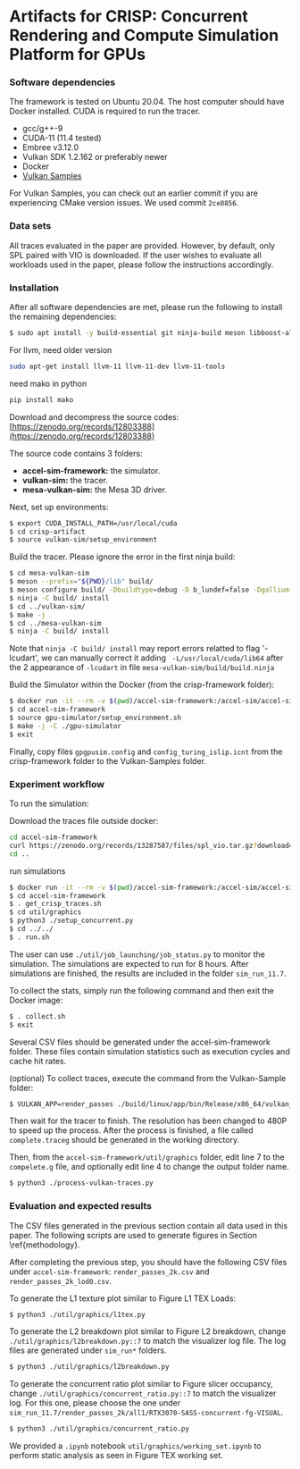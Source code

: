 # Artifacts for CRISP: Concurrent Rendering and Compute Simulation Platform for GPUs

### Software dependencies

The framework is tested on Ubuntu 20.04. The host computer should have Docker installed. CUDA is required to run the tracer.

- gcc/g++-9
- CUDA-11 (11.4 tested)
- Embree v3.12.0
- Vulkan SDK 1.2.162 or preferably newer
- Docker
- [Vulkan Samples](https://github.com/KhronosGroup/Vulkan-Samples)

For Vulkan Samples, you can check out an earlier commit if you are experiencing CMake version issues. We used commit `2ce8856`.

### Data sets

All traces evaluated in the paper are provided. However, by default, only SPL paired with VIO is downloaded. If the user wishes to evaluate all workloads used in the paper, please follow the instructions accordingly.

### Installation

After all software dependencies are met, please run the following to install the remaining dependencies:

```bash
$ sudo apt install -y build-essential git ninja-build meson libboost-all-dev xutils-dev bison zlib1g-dev flex libglu1-mesa-dev libxi-dev libxmu-dev libdrm-dev libelf-dev libwayland-dev wayland-protocols libwayland-egl-backend-dev libxcb-glx0-dev libxcb-shm0-dev libx11-xcb-dev libxcb-dri2-0-dev libxcb-dri3-dev libxcb-present-dev libxshmfence-dev libxxf86vm-dev libxrandr-dev libglm-dev libelf-dev
```
For llvm, need older version

```bash
sudo apt-get install llvm-11 llvm-11-dev llvm-11-tools
```

need mako in python
```bash
pip install mako
```

Download and decompress the source codes: [https://zenodo.org/records/12803388](https://zenodo.org/records/12803388)

The source code contains 3 folders:

- **accel-sim-framework:** the simulator.
- **vulkan-sim:** the tracer.
- **mesa-vulkan-sim:** the Mesa 3D driver.

Next, set up environments:

```bash
$ export CUDA_INSTALL_PATH=/usr/local/cuda
$ cd crisp-artifact
$ source vulkan-sim/setup_environment
```

Build the tracer. Please ignore the error in the first ninja build:

```bash
$ cd mesa-vulkan-sim
$ meson --prefix="${PWD}/lib" build/
$ meson configure build/ -Dbuildtype=debug -D b_lundef=false -Dgallium-drivers=swrast
$ ninja -C build/ install
$ cd ../vulkan-sim/
$ make -j
$ cd ../mesa-vulkan-sim
$ ninja -C build/ install
```
Note that `ninja -C build/ install` may report errors relatted to flag '-lcudart', we can manually correct it adding ` -L/usr/local/cuda/lib64` after the 2 appearance of `-lcudart` in file `mesa-vulkan-sim/build/build.ninja`

Build the Simulator within the Docker (from the crisp-framework folder):

```bash
$ docker run -it --rm -v $(pwd)/accel-sim-framework:/accel-sim/accel-sim-framework tgrogers/accel-sim_regress:Ubuntu-22.04-cuda-11.7
$ cd accel-sim-framework
$ source gpu-simulator/setup_environment.sh
$ make -j -C ./gpu-simulator
$ exit
```

Finally, copy files `gpgpusim.config` and `config_turing_islip.icnt` from the crisp-framework folder to the Vulkan-Samples folder.

### Experiment workflow

To run the simulation:

Download the traces file outside docker:
```bash
cd accel-sim-framework
curl https://zenodo.org/records/13287587/files/spl_vio.tar.gz?download=1 --output spl_vio.tar.gz
cd ..
```
run simulations
```bash
$ docker run -it --rm -v $(pwd)/accel-sim-framework:/accel-sim/accel-sim-framework tgrogers/accel-sim_regress:Ubuntu-22.04-cuda-11.7
$ cd accel-sim-framework
$ . get_crisp_traces.sh
$ cd util/graphics
$ python3 ./setup_concurrent.py
$ cd ../../
$ . run.sh
```

The user can use `./util/job_launching/job_status.py` to monitor the simulation. The simulations are expected to run for 8 hours. After simulations are finished, the results are included in the folder `sim_run_11.7`.

To collect the stats, simply run the following command and then exit the Docker image:

```bash
$ . collect.sh
$ exit
```

Several CSV files should be generated under the accel-sim-framework folder. These files contain simulation statistics such as execution cycles and cache hit rates.

(optional) To collect traces, execute the command from the Vulkan-Sample folder:

```bash
$ VULKAN_APP=render_passes ./build/linux/app/bin/Release/x86_64/vulkan_samples sample render_passes
```

Then wait for the tracer to finish. The resolution has been changed to 480P to speed up the process. After the process is finished, a file called `complete.traceg` should be generated in the working directory.

Then, from the `accel-sim-framework/util/graphics` folder, edit line 7 to the `compelete.g` file, and optionally edit line 4 to change the output folder name.

```bash
$ python3 ./process-vulkan-traces.py
```

### Evaluation and expected results

The CSV files generated in the previous section contain all data used in this paper. The following scripts are used to generate figures in Section \ref{methodology}.

After completing the previous step, you should have the following CSV files under `accel-sim-framework`: `render_passes_2k.csv` and `render_passes_2k_lod0.csv`.

To generate the L1 texture plot similar to Figure L1 TEX Loads:

```bash
$ python3 ./util/graphics/l1tex.py
```

To generate the L2 breakdown plot similar to Figure L2 breakdown, change `./util/graphics/l2breakdown.py::7` to match the visualizer log file. The log files are generated under `sim_run*` folders.

```bash
$ python3 ./util/graphics/l2breakdown.py
```

To generate the concurrent ratio plot similar to Figure slicer occupancy, change `./util/graphics/concurrent_ratio.py::7` to match the visualizer log. For this one, please choose the one under `sim_run_11.7/render_passes_2k/all1/RTX3070-SASS-concurrent-fg-VISUAL`.

```bash
$ python3 ./util/graphics/concurrent_ratio.py
```

We provided a `.ipynb` notebook `util/graphics/working_set.ipynb` to perform static analysis as seen in Figure TEX working set.
